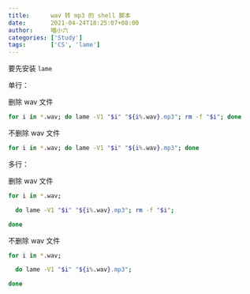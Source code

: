 ```yaml
---
title:      wav 转 mp3 的 shell 脚本
date:       2021-04-24T18:25:07+08:00
author:     喵小六
categories: ['Study']
tags:       ['CS', 'lame']
---
```


要先安装 `lame`

<!--more-->

单行：

删除 wav 文件

```sh
for i in *.wav; do lame -V1 "$i" "${i%.wav}.mp3"; rm -f "$i"; done
```

不删除 wav 文件

```sh
for i in *.wav; do lame -V1 "$i" "${i%.wav}.mp3"; done
```

多行：

删除 wav 文件

```sh
for i in *.wav; 

  do lame -V1 "$i" "${i%.wav}.mp3"; rm -f "$i";

done
```

不删除 wav 文件

```sh
for i in *.wav; 

  do lame -V1 "$i" "${i%.wav}.mp3";

done
```

